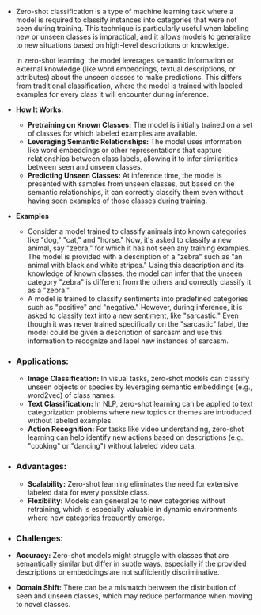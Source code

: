 - Zero-shot classification is a type of machine learning task where a model is required to classify instances into categories that were not seen during training. This technique is particularly useful when labeling new or unseen classes is impractical, and it allows models to generalize to new situations based on high-level descriptions or knowledge.
  
  In zero-shot learning, the model leverages semantic information or external knowledge (like word embeddings, textual descriptions, or attributes) about the unseen classes to make predictions. This differs from traditional classification, where the model is trained with labeled examples for every class it will encounter during inference.
- **How It Works:**
	- **Pretraining on Known Classes:** The model is initially trained on a set of classes for which labeled examples are available.
	- **Leveraging Semantic Relationships:** The model uses information like word embeddings or other representations that capture relationships between class labels, allowing it to infer similarities between seen and unseen classes.
	- **Predicting Unseen Classes:** At inference time, the model is presented with samples from unseen classes, but based on the semantic relationships, it can correctly classify them even without having seen examples of those classes during training.
- **Examples**
	- Consider a model trained to classify animals into known categories like "dog," "cat," and "horse." Now, it's asked to classify a new animal, say "zebra," for which it has not seen any training examples. The model is provided with a description of a "zebra" such as "an animal with black and white stripes." Using this description and its knowledge of known classes, the model can infer that the unseen category "zebra" is different from the others and correctly classify it as a "zebra."
	- A model is trained to classify sentiments into predefined categories such as "positive" and "negative." However, during inference, it is asked to classify text into a new sentiment, like "sarcastic." Even though it was never trained specifically on the "sarcastic" label, the model could be given a description of sarcasm and use this information to recognize and label new instances of sarcasm.
- ### **Applications:**
	- **Image Classification:** In visual tasks, zero-shot models can classify unseen objects or species by leveraging semantic embeddings (e.g., word2vec) of class names.
	- **Text Classification:** In NLP, zero-shot learning can be applied to text categorization problems where new topics or themes are introduced without labeled examples.
	- **Action Recognition:** For tasks like video understanding, zero-shot learning can help identify new actions based on descriptions (e.g., "cooking" or "dancing") without labeled video data.
- ### **Advantages:**
	- **Scalability:** Zero-shot learning eliminates the need for extensive labeled data for every possible class.
	- **Flexibility:** Models can generalize to new categories without retraining, which is especially valuable in dynamic environments where new categories frequently emerge.
- ### **Challenges:**
- **Accuracy:** Zero-shot models might struggle with classes that are semantically similar but differ in subtle ways, especially if the provided descriptions or embeddings are not sufficiently discriminative.
- **Domain Shift:** There can be a mismatch between the distribution of seen and unseen classes, which may reduce performance when moving to novel classes.